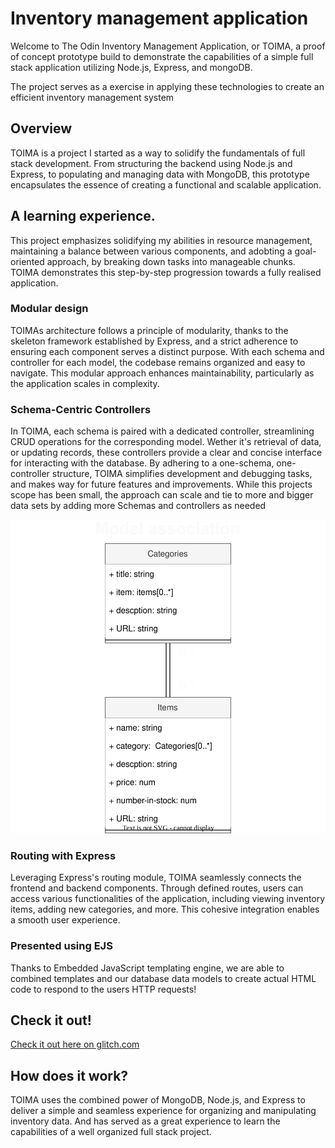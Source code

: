 # Inventory management application

Welcome to The Odin Inventory Management Application, or TOIMA, a proof of concept prototype build to demonstrate the capabilities of a simple full stack application utilizing Node.js, Express, and mongoDB.

The project serves as a exercise in applying these technologies to create an efficient inventory management system

## Overview

TOIMA is a project I started as a way to solidify the fundamentals of full stack development. From structuring the backend using Node.js and Express, to populating and managing data with MongoDB, this prototype encapsulates the essence of creating a functional and scalable application.

## A learning experience.

This project emphasizes solidifying my abilities in resource management, maintaining a balance between various components, and adobting a goal-oriented approach, by breaking down tasks into manageable chunks. TOIMA demonstrates this step-by-step progression towards a fully realised application.

### Modular design

TOIMAs architecture follows a principle of modularity, thanks to the skeleton framework established by Express, and a strict adherence to ensuring each component serves a distinct purpose. With each schema and controller for each model, the codebase remains organized and easy to navigate.
This modular approach enhances maintainability, particularly as the application scales in complexity.

### Schema-Centric Controllers

In TOIMA, each schema is paired with a dedicated controller, streamlining CRUD operations for the corresponding model. Wether it's retrieval of data, or updating records, these controllers provide a clear and concise interface for interacting with the database. By adhering to a one-schema, one-controller structure, TOIMA simplifies development and debugging tasks, and makes way for future features and improvements. While this projects scope has been small, the approach can scale and tie to more and bigger data sets by adding more Schemas and controllers as needed

![diagram of UML association between models](./public/diagrams/models-uml-association.drawio.svg)

### Routing with Express

Leveraging Express's routing module, TOIMA seamlessly connects the frontend and backend components. Through defined routes, users can access various functionalities of the application, including viewing inventory items, adding new categories, and more.
This cohesive integration enables a smooth user experience.

### Presented using EJS

Thanks to Embedded JavaScript templating engine, we are able to combined templates and our database data models to create actual HTML code to respond to the users HTTP requests!

## Check it out!

[Check it out here on glitch.com](https://grizzled-cooked-atlasaurus.glitch.me/catalog)
## How does it work?

TOIMA uses the combined power of MongoDB, Node.js, and Express to deliver a simple and seamless experience for organizing and manipulating inventory data. And has served as a great experience to learn the capabilities of a well organized full stack project.
